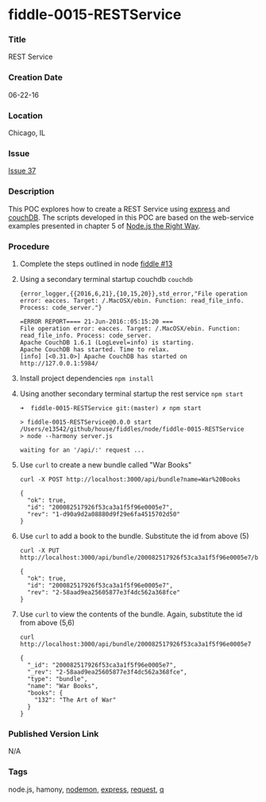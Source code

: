 fiddle-0015-RESTService
======

### Title

REST Service


### Creation Date

06-22-16


### Location

Chicago, IL


### Issue

[Issue 37](https://github.com/bradyhouse/house/issues/37)


### Description

This POC explores how to create a REST Service using [express](https://www.npmjs.com/package/express) and [couchDB](https://couchdb.apache.org/). 
The scripts developed in this POC are based on the web-service examples presented in chapter 5 of [Node.js the Right Way](https://pragprog.com/book/jwnode/node-js-the-right-way).


### Procedure

1.  Complete the steps outlined in node [fiddle #13](../fiddle-0013-CouchDB)
2.  Using a secondary terminal startup couchdb `couchdb`
    
        {error_logger,{{2016,6,21},{10,15,20}},std_error,"File operation error: eacces. Target: /.MacOSX/ebin. Function: read_file_info. Process: code_server."}
        
        =ERROR REPORT==== 21-Jun-2016::05:15:20 ===
        File operation error: eacces. Target: /.MacOSX/ebin. Function: read_file_info. Process: code_server.
        Apache CouchDB 1.6.1 (LogLevel=info) is starting.
        Apache CouchDB has started. Time to relax.
        [info] [<0.31.0>] Apache CouchDB has started on http://127.0.0.1:5984/
    
3.  Install project dependencies `npm install`
4.  Using another secondary terminal startup the rest service `npm start`
        
        ➜  fiddle-0015-RESTService git:(master) ✗ npm start
        
        > fiddle-0015-RESTService@0.0.0 start /Users/e13542/github/house/fiddles/node/fiddle-0015-RESTService
        > node --harmony server.js
        
        waiting for an '/api/:' request ...
        
5.  Use `curl` to create a new bundle called "War Books"

        curl -X POST http://localhost:3000/api/bundle?name=War%20Books
        
        {
          "ok": true,
          "id": "200082517926f53ca3a1f5f96e0005e7",
          "rev": "1-d90a9d2a08880d9f29e6fa4515702d50"
        }

6.  Use `curl` to add a book to the bundle. Substitute the id from above (5)

        curl -X PUT http://localhost:3000/api/bundle/200082517926f53ca3a1f5f96e0005e7/book/132
        
        {
          "ok": true,
          "id": "200082517926f53ca3a1f5f96e0005e7",
          "rev": "2-58aad9ea25605877e3f4dc562a368fce"
        }

7.  Use `curl` to view the contents of the bundle. Again, substitute the id from above (5,6)

        curl http://localhost:3000/api/bundle/200082517926f53ca3a1f5f96e0005e7
        
        {
          "_id": "200082517926f53ca3a1f5f96e0005e7",
          "_rev": "2-58aad9ea25605877e3f4dc562a368fce",
          "type": "bundle",
          "name": "War Books",
          "books": {
            "132": "The Art of War"
          }
        }

        
### Published Version Link

N/A


### Tags

node.js, hamony, [nodemon](https://www.npmjs.com/package/nodemon), [express](https://www.npmjs.com/package/express), [request](https://www.npmjs.com/package/request), [q](https://www.npmjs.com/package/q)
